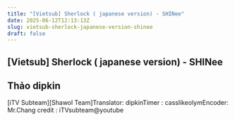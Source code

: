 ```yaml
---
title: "[Vietsub] Sherlock ( japanese version) - SHINee"
date: 2025-06-12T12:13:13Z
slug: vietsub-sherlock-japanese-version-shinee
draft: false
---
```


## [Vietsub] Sherlock ( japanese version) - SHINee

## Thảo dipkin

[iTV Subteam][Shawol Team]Translator: dipkinTimer : casslikeolymEncoder: Mr.Chang
	credit : iTVsubteam@youtube